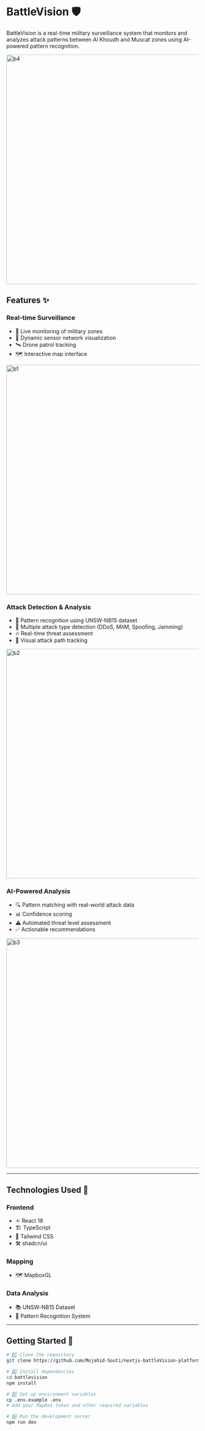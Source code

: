 # BattleVision 🛡️

BattleVision is a real-time military surveillance system that monitors and analyzes attack patterns between Al Khoudh and Muscat zones using AI-powered pattern recognition.

<img width="600" alt="b4" src="https://github.com/user-attachments/assets/cfd89b79-338d-4344-89e5-84bafab95e52" />

## Features ✨

### **Real-time Surveillance**
- 📡 Live monitoring of military zones  
- 🔄 Dynamic sensor network visualization  
- 🛰️ Drone patrol tracking  
- 🗺️ Interactive map interface  

<img width="600" alt="b1" src="https://github.com/user-attachments/assets/4d7b90ea-0b06-4dc1-aa08-51f8ea6ff007" />

### **Attack Detection & Analysis**
- 🤖 Pattern recognition using UNSW-NB15 dataset  
- 🚨 Multiple attack type detection (DDoS, MitM, Spoofing, Jamming)  
- 🔥 Real-time threat assessment  
- 📍 Visual attack path tracking  

<img width="600" alt="b2" src="https://github.com/user-attachments/assets/878683a4-ed37-49e5-bee2-188d44060f24" />

### **AI-Powered Analysis**
- 🔍 Pattern matching with real-world attack data  
- 📊 Confidence scoring  
- ⚠️ Automated threat level assessment  
- ✅ Actionable recommendations  

<img width="600" alt="b3" src="https://github.com/user-attachments/assets/f854a221-cd95-4b95-ab41-80669886e29c" />

---

## Technologies Used 🚀

### **Frontend**
- ⚛️ React 18  
- 🏗️ TypeScript  
- 🎨 Tailwind CSS  
- 🛠️ shadcn/ui  

### **Mapping**
- 🗺️ MapboxGL  

### **Data Analysis**
- 📚 UNSW-NB15 Dataset  
- 🎯 Pattern Recognition System  

---

## Getting Started 🌟

```bash
# 1️⃣ Clone the repository
git clone https://github.com/Mojahid-Souti/nextjs-battleVision-platform.git

# 2️⃣ Install dependencies
cd battlevision
npm install

# 3️⃣ Set up environment variables
cp .env.example .env
# Add your Mapbox token and other required variables

# 4️⃣ Run the development server
npm run dev
